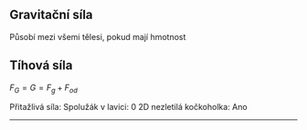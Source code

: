 ## Gravitační síla
Působí mezi všemi tělesi, pokud mají hmotnost



## Tíhová síla
$F_G= G = F_g + F_{od}$

Přitažlivá síla:
Spolužák v lavici: 0
2D nezletilá kočkoholka: Ano

---
